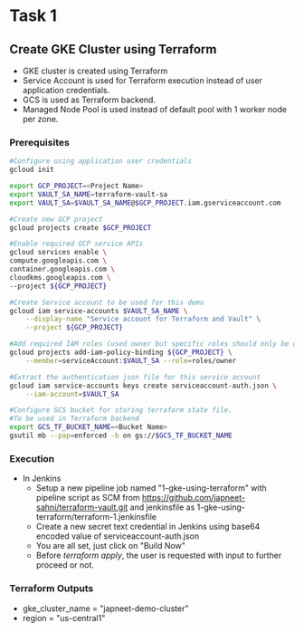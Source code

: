 # Task 1
## Create GKE Cluster using Terraform

- GKE cluster is created using Terraform
- Service Account is used for Terraform execution instead of user application credentials.
- GCS is used as Terraform backend.
- Managed Node Pool is used instead of default pool with 1 worker node per zone.

### Prerequisites

```bash
#Configure using application user credentials
gcloud init

export GCP_PROJECT=<Project Name>
export VAULT_SA_NAME=terraform-vault-sa
export VAULT_SA=$VAULT_SA_NAME@$GCP_PROJECT.iam.gserviceaccount.com

#Create new GCP project
gcloud projects create $GCP_PROJECT

#Enable required GCP service APIs
gcloud services enable \
compute.googleapis.com \
container.googleapis.com \
cloudkms.googleapis.com \
--project ${GCP_PROJECT}

#Create Service account to be used for this demo
gcloud iam service-accounts $VAULT_SA_NAME \
    --display-name "Service account for Terraform and Vault" \
    --project ${GCP_PROJECT}

#Add required IAM roles (used owner but specific roles should only be used)
gcloud projects add-iam-policy-binding ${GCP_PROJECT} \
    --member=serviceAccount:$VAULT_SA --role=roles/owner

#Extract the authentication json file for this service account
gcloud iam service-accounts keys create serviceaccount-auth.json \
    --iam-account=$VAULT_SA

#Configure GCS bucket for storing terraform state file.
#To be used in Terraform backend
export GCS_TF_BUCKET_NAME=<Bucket Name>
gsutil mb --pap=enforced -b on gs://$GCS_TF_BUCKET_NAME

```

### Execution
- In Jenkins
    - Setup a new pipeline job named "1-gke-using-terraform" with pipeline script as SCM from https://github.com/japneet-sahni/terraform-vault.git and jenkinsfile as 1-gke-using-terraform/terraform-1.jenkinsfile
    - Create a new secret text credential in Jenkins using base64 encoded value of serviceaccount-auth.json
    - You are all set, just click on "Build Now"
    - Before *terraform apply*, the user is requested with input to further proceed or not.

### Terraform Outputs
- gke_cluster_name = "japneet-demo-cluster"
- region = "us-central1"
